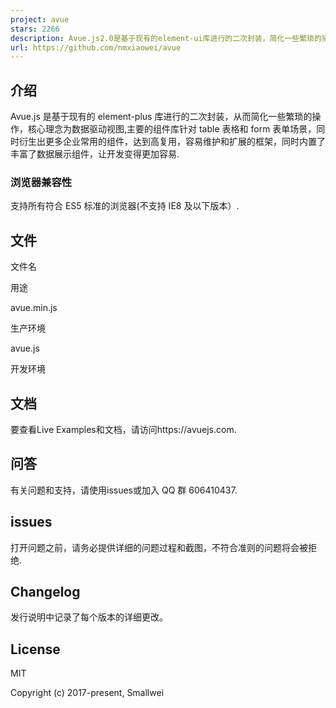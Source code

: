 ```yaml
---
project: avue
stars: 2266
description: Avue.js2.0是基于现有的element-ui库进行的二次封装，简化一些繁琐的操作，核心理念为数据驱动视图,主要的组件库针对table表格和form表单场景，同时衍生出更多企业常用的组件，达到高复用，容易维护和扩展的框架，同时内置了丰富了数据展示组件，让开发变得更加容易
url: https://github.com/nmxiaowei/avue
---
```


介绍
--

Avue.js 是基于现有的 element-plus 库进行的二次封装，从而简化一些繁琐的操作，核心理念为数据驱动视图,主要的组件库针对 table 表格和 form 表单场景，同时衍生出更多企业常用的组件，达到高复用，容易维护和扩展的框架，同时内置了丰富了数据展示组件，让开发变得更加容易.

### 浏览器兼容性

支持所有符合 ES5 标准的浏览器(不支持 IE8 及以下版本）.

文件
--

文件名

用途

avue.min.js

生产环境

avue.js

开发环境

文档
--

要查看Live Examples和文档，请访问https://avuejs.com.

问答
--

有关问题和支持，请使用issues或加入 QQ 群 606410437.

issues
------

打开问题之前，请务必提供详细的问题过程和截图，不符合准则的问题将会被拒绝.

Changelog
---------

发行说明中记录了每个版本的详细更改。

License
-------

MIT

Copyright (c) 2017-present, Smallwei
